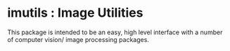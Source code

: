 # imutils : Image Utilities

This package is intended to be an easy, high level interface with a number of computer vision/ image processing packages. 
